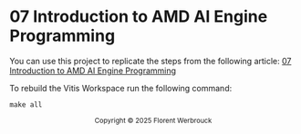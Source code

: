 # 07 Introduction to AMD AI Engine Programming

You can use this project to replicate the steps from the following article:
<a href="https://www.hackster.io/florent-werbrouck/07-introduction-to-amd-ai-engine-programming-9dbdd3">07 Introduction to AMD AI Engine Programming</a>

To rebuild the Vitis Workspace run the following command:
```
make all
```

<p class="sphinxhide" align="center"><sub>Copyright © 2025 Florent Werbrouck</sub></p>